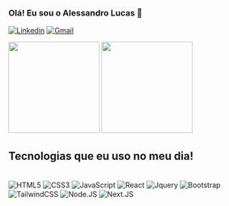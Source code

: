 ### Olá! Eu sou o Alessandro Lucas 👋

[![Linkedin](https://img.shields.io/badge/LinkedIn-0077B5?style=for-the-badge&logo=linkedin&logoColor=white)](https://www.linkedin.com/in/alessandro-lucas-)
[![Gmail](https://img.shields.io/badge/Gmail-D14836?style=for-the-badge&logo=gmail&logoColor=white)](mailto:alessandrolucas22@gmail.com)

<div style="display: inline_block">
<img height="180em" src="https://github-readme-stats.vercel.app/api/?username=lulckss&show_icons=true&title_color=fff&icon_color=79ff97&text_color=9f9f9f&bg_color=151515" />
<img height="180em" src="https://github-readme-stats.vercel.app/api/top-langs/?username=lulckss&layout=compact&langs_count=16&theme=dark" />
</div>

## Tecnologias que eu uso no meu dia!

<div style="display: inline_block"><br/>
<img align="center" alt="HTML5" src="https://img.shields.io/badge/HTML5-red?style=for-the-badge&logo=html5&logoColor=white" />
<img align="center" alt="CSS3" src="https://img.shields.io/badge/CSS3-1572B6?style=for-the-badge&logo=css3&logoColor=white" />
<img align="center" alt="JavaScript" src="https://img.shields.io/badge/JavaScript-F7DF1E?style=for-the-badge&logo=javascript&logoColor=black" />
<img align="center" alt="React" src="https://img.shields.io/badge/React-171a2e?style=for-the-badge&logo=react&logoColor=61DAFB" />
<img align="center" alt="Jquery" src="https://img.shields.io/badge/jQuery-0769AD?style=for-the-badge&logo=jquery&logoColor=white" />
<img align="center" alt="Bootstrap" src="https://img.shields.io/badge/Bootstrap-563D7C?style=for-the-badge&logo=bootstrap&logoColor=white" />
<img align="center" alt="TailwindCSS" src="https://img.shields.io/badge/Tailwind_CSS-38B2AC?style=for-the-badge&logo=tailwind-css&logoColor=white" />
<img align="center" alt="Node.JS" src="https://img.shields.io/badge/Node.js-43853D?style=for-the-badge&logo=node.js&logoColor=white" />
<img align="center" alt="Next.JS" src="https://img.shields.io/badge/Next-black?style=for-the-badge&logo=next.js&logoColor=white" />
</div><br/>
